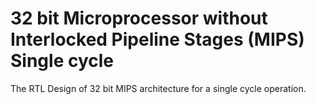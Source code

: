 # 32 bit Microprocessor without Interlocked Pipeline Stages (MIPS) Single cycle
The RTL Design of 32 bit MIPS architecture for a single cycle operation.
